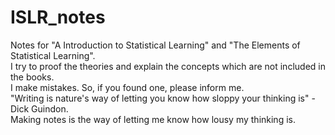 # ISLR_notes
Notes for "A Introduction to Statistical Learning" and "The Elements of Statistical Learning".  
I try to proof the theories and explain the concepts which are not included in the books.  
I make mistakes. So, if you found one, please inform me.  
"Writing is nature's way of letting you know how sloppy your thinking is" - Dick Guindon.  
Making notes is the way of letting me know how lousy my thinking is.  
